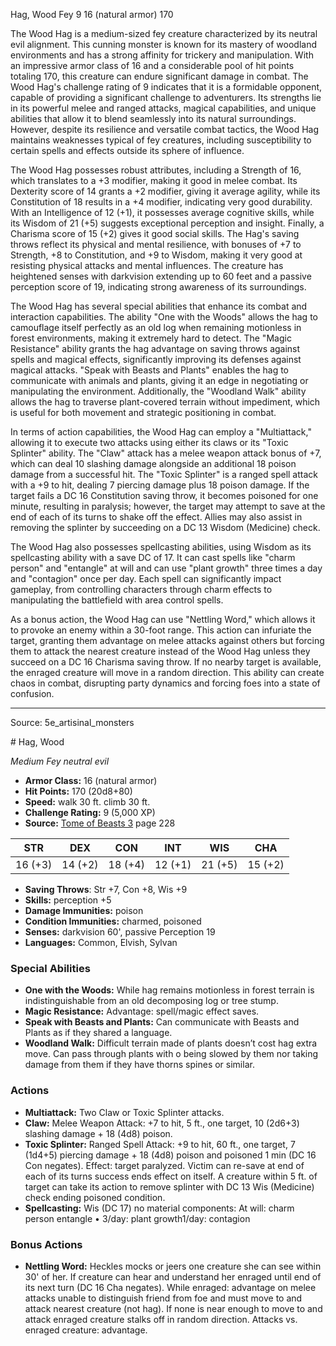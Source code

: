 <MonsterName/>Hag, Wood</MonsterName>
<CreatureType/>Fey</CreatureType>
<CR/>9</CR>
<AC/>16 (natural armor)</AC>
<HP/>170</HP>
<summary>The Wood Hag is a medium-sized fey creature characterized by its neutral evil alignment. This cunning monster is known for its mastery of woodland environments and has a strong affinity for trickery and manipulation. With an impressive armor class of 16 and a considerable pool of hit points totaling 170, this creature can endure significant damage in combat. The Wood Hag's challenge rating of 9 indicates that it is a formidable opponent, capable of providing a significant challenge to adventurers. Its strengths lie in its powerful melee and ranged attacks, magical capabilities, and unique abilities that allow it to blend seamlessly into its natural surroundings. However, despite its resilience and versatile combat tactics, the Wood Hag maintains weaknesses typical of fey creatures, including susceptibility to certain spells and effects outside its sphere of influence.</summary>

<detail>

The Wood Hag possesses robust attributes, including a Strength of 16, which translates to a +3 modifier, making it good in melee combat. Its Dexterity score of 14 grants a +2 modifier, giving it average agility, while its Constitution of 18 results in a +4 modifier, indicating very good durability. With an Intelligence of 12 (+1), it possesses average cognitive skills, while its Wisdom of 21 (+5) suggests exceptional perception and insight. Finally, a Charisma score of 15 (+2) gives it good social skills. The Hag's saving throws reflect its physical and mental resilience, with bonuses of +7 to Strength, +8 to Constitution, and +9 to Wisdom, making it very good at resisting physical attacks and mental influences. The creature has heightened senses with darkvision extending up to 60 feet and a passive perception score of 19, indicating strong awareness of its surroundings.

The Wood Hag has several special abilities that enhance its combat and interaction capabilities. The ability "One with the Woods" allows the hag to camouflage itself perfectly as an old log when remaining motionless in forest environments, making it extremely hard to detect. The "Magic Resistance" ability grants the hag advantage on saving throws against spells and magical effects, significantly improving its defenses against magical attacks. "Speak with Beasts and Plants" enables the hag to communicate with animals and plants, giving it an edge in negotiating or manipulating the environment. Additionally, the "Woodland Walk" ability allows the hag to traverse plant-covered terrain without impediment, which is useful for both movement and strategic positioning in combat.

In terms of action capabilities, the Wood Hag can employ a "Multiattack," allowing it to execute two attacks using either its claws or its "Toxic Splinter" ability. The "Claw" attack has a melee weapon attack bonus of +7, which can deal 10 slashing damage alongside an additional 18 poison damage from a successful hit. The "Toxic Splinter" is a ranged spell attack with a +9 to hit, dealing 7 piercing damage plus 18 poison damage. If the target fails a DC 16 Constitution saving throw, it becomes poisoned for one minute, resulting in paralysis; however, the target may attempt to save at the end of each of its turns to shake off the effect. Allies may also assist in removing the splinter by succeeding on a DC 13 Wisdom (Medicine) check. 

The Wood Hag also possesses spellcasting abilities, using Wisdom as its spellcasting ability with a save DC of 17. It can cast spells like "charm person" and "entangle" at will and can use "plant growth" three times a day and "contagion" once per day. Each spell can significantly impact gameplay, from controlling characters through charm effects to manipulating the battlefield with area control spells.

As a bonus action, the Wood Hag can use "Nettling Word," which allows it to provoke an enemy within a 30-foot range. This action can infuriate the target, granting them advantage on melee attacks against others but forcing them to attack the nearest creature instead of the Wood Hag unless they succeed on a DC 16 Charisma saving throw. If no nearby target is available, the enraged creature will move in a random direction. This ability can create chaos in combat, disrupting party dynamics and forcing foes into a state of confusion.</detail>



---

Source: 5e_artisinal_monsters

<statblock>
# Hag, Wood

*Medium* *Fey* *neutral evil*

- **Armor Class:** 16 (natural armor)
- **Hit Points:** 170 (20d8+80)
- **Speed:** walk 30 ft. climb 30 ft.
- **Challenge Rating:** 9 (5,000 XP)
- **Source:** [Tome of Beasts 3](https://koboldpress.com/kpstore/product/tome-of-beasts-3-for-5th-edition/) page 228

| STR | DEX | CON | INT | WIS | CHA |
| --- | --- | --- | --- | --- | --- |
| 16 (+3) | 14 (+2) | 18 (+4) | 12 (+1) | 21 (+5) | 15 (+2) |

- **Saving Throws**: Str +7, Con +8, Wis +9
- **Skills:** perception +5
- **Damage Immunities:** poison
- **Condition Immunities:** charmed, poisoned
- **Senses:** darkvision 60', passive Perception 19
- **Languages:** Common, Elvish, Sylvan

### Special Abilities

- **One with the Woods:** While hag remains motionless in forest terrain is indistinguishable from an old decomposing log or tree stump.
- **Magic Resistance:** Advantage: spell/magic effect saves.
- **Speak with Beasts and Plants:** Can communicate with Beasts and Plants as if they shared a language.
- **Woodland Walk:** Difficult terrain made of plants doesn’t cost hag extra move. Can pass through plants with o being slowed by them nor taking damage from them if they have thorns spines or similar.

### Actions

- **Multiattack:** Two Claw or Toxic Splinter attacks.
- **Claw:** Melee Weapon Attack: +7 to hit, 5 ft., one target, 10 (2d6+3) slashing damage + 18 (4d8) poison.
- **Toxic Splinter:** Ranged Spell Attack: +9 to hit, 60 ft., one target, 7 (1d4+5) piercing damage + 18 (4d8) poison and poisoned 1 min (DC 16 Con negates). Effect: target paralyzed. Victim can re-save at end of each of its turns success ends effect on itself. A creature within 5 ft. of target can take its action to remove splinter with DC 13 Wis (Medicine) check ending poisoned condition.
- **Spellcasting:** Wis (DC 17) no material components: At will: charm person entangle  • 3/day: plant growth1/day: contagion

### Bonus Actions

- **Nettling Word:** Heckles mocks or jeers one creature she can see within 30' of her. If creature can hear and understand her enraged until end of its next turn (DC 16 Cha negates). While enraged: advantage on melee attacks unable to distinguish friend from foe and must move to and attack nearest creature (not hag). If none is near enough to move to and attack enraged creature stalks off in random direction. Attacks vs. enraged creature: advantage.


</statblock>


